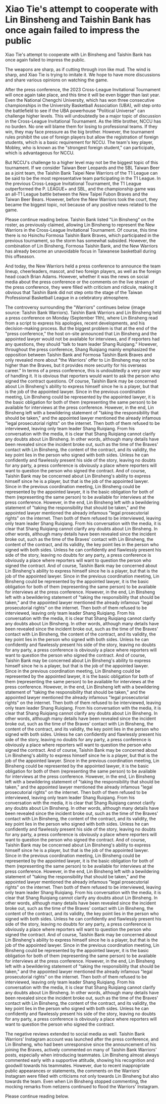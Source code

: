 #  Xiao Tie's attempt to cooperate with Lin Binsheng and Taishin Bank has once again failed to impress the public 
  Xiao Tie's attempt to cooperate with Lin Binsheng and Taishin Bank has once again failed to impress the public.

The weapons are sharp, as if cutting through iron like mud. The wind is sharp, and Xiao Tie is trying to imitate it. We hope to have more discussions and share various opinions on watching the game.

After the press conference, the 2023 Cross-League Invitational Tournament will once again take place, and this time it will be even bigger than last year. Even the National Chengchi University, which has won three consecutive championships in the University Basketball Association (UBA), will step onto the battlefield to see if the UBA powerhouse "Political Universe" can challenge higher levels. This will undoubtedly be a major topic of discussion in the Cross-League Invitational Tournament. As the little brother, NCCU has no burden. No one will blame them for losing to professional teams. If they win, they may face pressure as the big brother. However, the tournament rules prohibit the use of foreign players but allow the registration of foreign students, which is a basic requirement for NCCU. The team's key player, Mobley, who is known as the "strongest foreign student," can participate, which is advantageous for NCCU.

But NCCU's challenge to a higher level may not be the biggest topic of this tournament. If we consider Taiwan Beer Leopards and the SBL Taiwan Beer as a joint team, the Taishin Bank Taipei New Warriors of the T1 League can be said to be the most representative team participating in the T1 League. In the previous Cross-League Invitational Tournament, the T1 League outperformed the P. LEAGUE+ and SBL, and the championship game was an all-T1 League battle between the New Taipei Fubon Braves and the Taiwan Beer Bears. However, before the New Warriors took the court, they became the biggest topic, not because of any positive news related to the game.

Please continue reading below. Taishin Bank listed "Lin Binsheng" on the roster, as previously claimed, allowing Lin Binsheng to represent the New Warriors in the Cross-League Invitational Tournament. Of course, this time there is no Hsinchu Formosa Taishin Bank Braves, which participated in the previous tournament, so the storm has somewhat subsided. However, the combination of Lin Binsheng, Formosa Taishin Bank, and the New Warriors has already become an unavoidable focus in Taiwanese basketball during this offseason.

And today, the New Warriors held a press conference to announce the team lineup, cheerleaders, mascot, and two foreign players, as well as the foreign head coach Brian Adams. However, whether it was the news on social media about the press conference or the comments on the live stream of the press conference, they were filled with criticism and ridicule, making it obvious that Taishin Bank did not step onto the stage of the Taiwan Professional Basketball League in a celebratory atmosphere.

The controversy surrounding the "Warriors" continues below (image source: Taishin Bank Warriors). Taishin Bank Warriors and Lin Binsheng held a press conference on Monday (September 11th), where Lin Binsheng read from a script to express his apologies, recent developments, and his decision-making process. But the biggest problem is that at the end of the "press conference," the host on-site announced that Lin Binsheng and the appointed lawyer would not be available for interviews, and if reporters had any questions, they should "talk to team leader Shang Ruiqiang." However, throughout the press conference, Shang Ruiqiang mainly emphasized the opposition between Taishin Bank and Formosa Taishin Bank Braves and only revealed more about "the Warriors' offer to Lin Binsheng may not be higher than the Braves, but it provides more security for his overseas career." In terms of a press conference, this is undoubtedly a very poor way of handling it. It is obvious that reporters would want to ask the person who signed the contract questions. Of course, Taishin Bank may be concerned about Lin Binsheng's ability to express himself since he is a player, but that is the job of the appointed lawyer. Since in the previous coordination meeting, Lin Binsheng could be represented by the appointed lawyer, it is the basic obligation for both of them (representing the same person) to be available for interviews at the press conference. However, in the end, Lin Binsheng left with a bewildering statement of "taking the responsibility that should be taken," and the appointed lawyer mentioned the already infamous "legal prosecutorial rights" on the internet. Then both of them refused to be interviewed, leaving only team leader Shang Ruiqiang. From his conversation with the media, it is clear that Shang Ruiqiang cannot clarify any doubts about Lin Binsheng. In other words, although many details have been revealed since the incident broke out, such as the time of the Braves' contact with Lin Binsheng, the content of the contract, and its validity, the key point lies in the person who signed with both sides. Unless he can confidently and flawlessly present his side of the story, leaving no doubts for any party, a press conference is obviously a place where reporters will want to question the person who signed the contract. And of course, Taishin Bank may be concerned about Lin Binsheng's ability to express himself since he is a player, but that is the job of the appointed lawyer. Since in the previous coordination meeting, Lin Binsheng could be represented by the appointed lawyer, it is the basic obligation for both of them (representing the same person) to be available for interviews at the press conference. However, in the end, Lin Binsheng left with a bewildering statement of "taking the responsibility that should be taken," and the appointed lawyer mentioned the already infamous "legal prosecutorial rights" on the internet. Then both of them refused to be interviewed, leaving only team leader Shang Ruiqiang. From his conversation with the media, it is clear that Shang Ruiqiang cannot clarify any doubts about Lin Binsheng. In other words, although many details have been revealed since the incident broke out, such as the time of the Braves' contact with Lin Binsheng, the content of the contract, and its validity, the key point lies in the person who signed with both sides. Unless he can confidently and flawlessly present his side of the story, leaving no doubts for any party, a press conference is obviously a place where reporters will want to question the person who signed the contract. And of course, Taishin Bank may be concerned about Lin Binsheng's ability to express himself since he is a player, but that is the job of the appointed lawyer. Since in the previous coordination meeting, Lin Binsheng could be represented by the appointed lawyer, it is the basic obligation for both of them (representing the same person) to be available for interviews at the press conference. However, in the end, Lin Binsheng left with a bewildering statement of "taking the responsibility that should be taken," and the appointed lawyer mentioned the already infamous "legal prosecutorial rights" on the internet. Then both of them refused to be interviewed, leaving only team leader Shang Ruiqiang. From his conversation with the media, it is clear that Shang Ruiqiang cannot clarify any doubts about Lin Binsheng. In other words, although many details have been revealed since the incident broke out, such as the time of the Braves' contact with Lin Binsheng, the content of the contract, and its validity, the key point lies in the person who signed with both sides. Unless he can confidently and flawlessly present his side of the story, leaving no doubts for any party, a press conference is obviously a place where reporters will want to question the person who signed the contract. And of course, Taishin Bank may be concerned about Lin Binsheng's ability to express himself since he is a player, but that is the job of the appointed lawyer. Since in the previous coordination meeting, Lin Binsheng could be represented by the appointed lawyer, it is the basic obligation for both of them (representing the same person) to be available for interviews at the press conference. However, in the end, Lin Binsheng left with a bewildering statement of "taking the responsibility that should be taken," and the appointed lawyer mentioned the already infamous "legal prosecutorial rights" on the internet. Then both of them refused to be interviewed, leaving only team leader Shang Ruiqiang. From his conversation with the media, it is clear that Shang Ruiqiang cannot clarify any doubts about Lin Binsheng. In other words, although many details have been revealed since the incident broke out, such as the time of the Braves' contact with Lin Binsheng, the content of the contract, and its validity, the key point lies in the person who signed with both sides. Unless he can confidently and flawlessly present his side of the story, leaving no doubts for any party, a press conference is obviously a place where reporters will want to question the person who signed the contract. And of course, Taishin Bank may be concerned about Lin Binsheng's ability to express himself since he is a player, but that is the job of the appointed lawyer. Since in the previous coordination meeting, Lin Binsheng could be represented by the appointed lawyer, it is the basic obligation for both of them (representing the same person) to be available for interviews at the press conference. However, in the end, Lin Binsheng left with a bewildering statement of "taking the responsibility that should be taken," and the appointed lawyer mentioned the already infamous "legal prosecutorial rights" on the internet. Then both of them refused to be interviewed, leaving only team leader Shang Ruiqiang. From his conversation with the media, it is clear that Shang Ruiqiang cannot clarify any doubts about Lin Binsheng. In other words, although many details have been revealed since the incident broke out, such as the time of the Braves' contact with Lin Binsheng, the content of the contract, and its validity, the key point lies in the person who signed with both sides. Unless he can confidently and flawlessly present his side of the story, leaving no doubts for any party, a press conference is obviously a place where reporters will want to question the person who signed the contract. And of course, Taishin Bank may be concerned about Lin Binsheng's ability to express himself since he is a player, but that is the job of the appointed lawyer. Since in the previous coordination meeting, Lin Binsheng could be represented by the appointed lawyer, it is the basic obligation for both of them (representing the same person) to be available for interviews at the press conference. However, in the end, Lin Binsheng left with a bewildering statement of "taking the responsibility that should be taken," and the appointed lawyer mentioned the already infamous "legal prosecutorial rights" on the internet. Then both of them refused to be interviewed, leaving only team leader Shang Ruiqiang. From his conversation with the media, it is clear that Shang Ruiqiang cannot clarify any doubts about Lin Binsheng. In other words, although many details have been revealed since the incident broke out, such as the time of the Braves' contact with Lin Binsheng, the content of the contract, and its validity, the key point lies in the person who signed with both sides. Unless he can confidently and flawlessly present his side of the story, leaving no doubts for any party, a press conference is obviously a place where reporters will want to question the person who signed the contract. And of course, Taishin Bank may be concerned about Lin Binsheng's ability to express himself since he is a player, but that is the job of the appointed lawyer. Since in the previous coordination meeting, Lin Binsheng could be represented by the appointed lawyer, it is the basic obligation for both of them (representing the same person) to be available for interviews at the press conference. However, in the end, Lin Binsheng left with a bewildering statement of "taking the responsibility that should be taken," and the appointed lawyer mentioned the already infamous "legal prosecutorial rights" on the internet. Then both of them refused to be interviewed, leaving only team leader Shang Ruiqiang. From his conversation with the media, it is clear that Shang Ruiqiang cannot clarify any doubts about Lin Binsheng. In other words, although many details have been revealed since the incident broke out, such as the time of the Braves' contact with Lin Binsheng, the content of the contract, and its validity, the key point lies in the person who signed with both sides. Unless he can confidently and flawlessly present his side of the story, leaving no doubts for any party, a press conference is obviously a place where reporters will want to question the person who signed the contract.

The negative reviews extended to social media as well. Taishin Bank Warriors' Instagram account was launched after the press conference, and Lin Binsheng, who had been unresponsive since the announcement of his joining the Braves, actively commented on many of Taishin Bank Warriors' posts, especially when introducing teammates. Lin Binsheng almost always commented early with a supportive attitude, showing his recognition and goodwill towards his teammates. However, due to recent inappropriate public appearances or statements, the comments on the Warriors' Instagram were filled with criticisms not only towards Lin Binsheng but also towards the team. Even when Lin Binsheng stopped commenting, the mocking remarks from netizens continued to flood the Warriors' Instagram.

Please continue reading below.